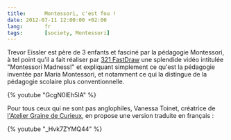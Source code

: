 ```yaml
---
title:      Montessori, c'est fou !
date: 2012-07-11 12:00:00 +02:00
lang:       fr
tags:       [society, Montessori]
---
```


Trevor Eissler est père de 3 enfants et fasciné par la pédagogie Montessori, à tel point qu'il a fait réaliser par [321 FastDraw](http://www.321fastdraw.com/) une splendide vidéo intitulée "Montessori Madness!" et expliquant simplement ce qu'est la pédagogie inventée par Maria Montessori, et notamment ce qui la distingue de la pédagogie scolaire plus conventionnelle.

{% youtube "GcgN0lEh5IA" %}

Pour tous ceux qui ne sont pas anglophiles, Vanessa Toinet, créatrice de [l'Atelier Graine de Curieux](http://ateliergrainedecurieux.blogspot.fr/), en propose une version traduite en français :

{% youtube "_Hvk7ZYMQ44" %}
